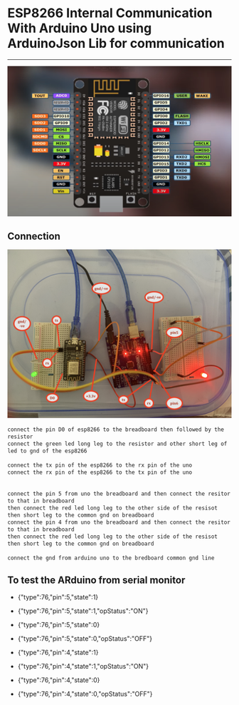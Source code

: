 # ESP8266 Internal Communication With Arduino Uno using ArduinoJson Lib for communication 

---- 
![img](https://github.com/adarshkumarsingh83/arduino/blob/master/APPLICATION/esp8266-arduino-serial-json-communication/image/ESP8266-pin-digram.png)

## Connection

![img](https://github.com/adarshkumarsingh83/arduino/blob/master/APPLICATION/esp8266-arduino-serial-json-communication/image/connection.JPG)


```connect the +3.3v and gnd/ -ve to the esp8266 3.3v and gnd pin 
connect the pin D0 of esp8266 to the breadboard then followed by the resistor 
connect the green led long leg to the resistor and other short leg of led to gnd of the esp8266 

connect the tx pin of the esp8266 to the rx pin of the uno 
connect the rx pin of the esp8266 to the tx pin of the uno 


connect the pin 5 from uno the breadboard and then connect the resitor to that in breadboard 
then connect the red led long leg to the other side of the resisot then short leg to the common gnd on breadboard 
connect the pin 4 from uno the breadboard and then connect the resitor to that in breadboard 
then connect the red led long leg to the other side of the resisot then short leg to the common gnd on breadboard 

connect the gnd from arduino uno to the bredboard common gnd line 

```


## To test the ARduino from serial monitor 

* {"type":76,"pin":5,"state":1}  
* {"type":76,"pin":5,"state":1,"opStatus":"ON"}

* {"type":76,"pin":5,"state":0}
* {"type":76,"pin":5,"state":0,"opStatus":"OFF"}

* {"type":76,"pin":4,"state":1}
* {"type":76,"pin":4,"state":1,"opStatus":"ON"}

* {"type":76,"pin":4,"state":0}
* {"type":76,"pin":4,"state":0,"opStatus":"OFF"}